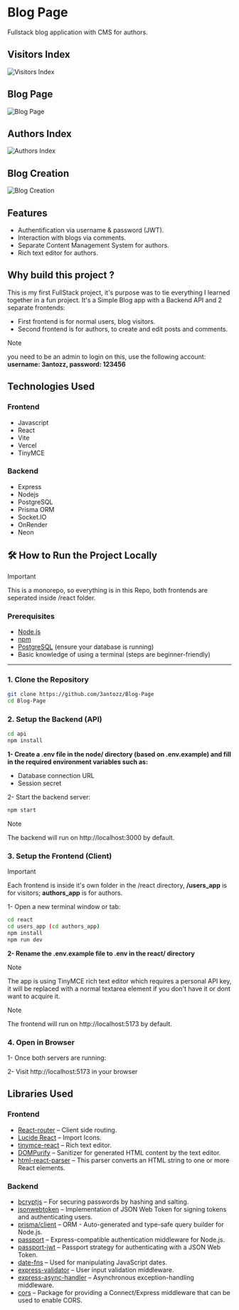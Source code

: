 # Blog Page

Fullstack blog application with CMS for authors.

## Visitors Index

![Visitors Index](./react/users_app/public/showcase/index.png)

## Blog Page

![Blog Page](./react/users_app/public/showcase/post.png)

## Authors Index

![Authors Index](./react/users_app/public/showcase/author-index.png)

## Blog Creation

![Blog Creation](./react/users_app/public/showcase/create-post.png)

## Features

- Authentification via username & password (JWT).
- Interaction with blogs via comments.
- Separate Content Management System for authors.
- Rich text editor for authors.

## Why build this project ?

This is my first FullStack project, it's purpose was to tie everything I learned together in a fun project.
It's a Simple Blog app with a Backend API and 2 separate frontends:
- First frontend is for normal users, blog visitors.
- Second frontend is for authors, to create and edit posts and comments.
> [!NOTE]
> you need to be an admin to login on this, use the following account: **username: 3antozz, password: 123456**


## Technologies Used

### Frontend

- Javascript
- React
- Vite
- Vercel
- TinyMCE

### Backend

- Express
- Nodejs
- PostgreSQL
- Prisma ORM
- Socket.IO
- OnRender
- Neon

## 🛠️ How to Run the Project Locally

> [!IMPORTANT]
> This is a monorepo, so everything is in this Repo, both frontends are seperated inside /react folder.

### Prerequisites

- [Node.js](https://nodejs.org/)
- [npm](https://www.npmjs.com/)
- [PostgreSQL](https://www.postgresql.org/) (ensure your database is running)
- Basic knowledge of using a terminal (steps are beginner-friendly)

---

### 1. Clone the Repository

```bash
git clone https://github.com/3antozz/Blog-Page
cd Blog-Page
```

### 2. Setup the Backend (API)

```bash
cd api
npm install
```

**1- Create a .env file in the node/ directory (based on .env.example) and fill in the required environment variables such as:** 

* Database connection URL
* Session secret

2- Start the backend server:

```bash
npm start
```
> [!NOTE]
> The backend will run on http://localhost:3000 by default.

### 3. Setup the Frontend (Client)

> [!IMPORTANT]
> Each frontend is inside it's own folder in the /react directory, **/users_app** is for visitors; **authors_app** is for authors.

1- Open a new terminal window or tab:
```bash
cd react
cd users_app (cd authors_app)
npm install
npm run dev
```
**2- Rename the .env.example file to .env in the react/ directory**

> [!NOTE]
> The app is using TinyMCE rich text editor which requires a personal API key, it will be replaced with a normal textarea element if you don't have it or dont want to acquire it.

> [!NOTE]
> The frontend will run on http://localhost:5173 by default.

### 4. Open in Browser

1- Once both servers are running:

2- Visit http://localhost:5173 in your browser

## Libraries Used

### Frontend

- [React-router](https://www.npmjs.com/package/react-router-dom) – Client side routing.
- [Lucide React](https://lucide.dev/guide/packages/lucide-react) – Import Icons.
- [tinymce-react](https://www.npmjs.com/package/@tinymce/tinymce-react) – Rich text editor.
- [DOMPurify](https://www.npmjs.com/package/dompurify) – Sanitizer for generated HTML content by the text editor.
- [html-react-parser](https://www.npmjs.com/package/html-react-parser) – This parser converts an HTML string to one or more React elements.

### Backend

- [bcryptjs](https://www.npmjs.com/package/bcryptjs) – For securing passwords by hashing and salting.
- [jsonwebtoken](https://www.npmjs.com/package/jsonwebtoken) – Implementation of JSON Web Token for signing tokens and authenticating users.
- [prisma/client](https://www.npmjs.com/package/@prisma/client) – ORM - Auto-generated and type-safe query builder for Node.js.
- [passport](https://www.npmjs.com/package/passport) – Express-compatible authentication middleware for Node.js.
- [passport-jwt](https://www.npmjs.com/package/@types/passport-jwt) –  Passport strategy for authenticating with a JSON Web Token.
- [date-fns](https://date-fns.org/docs/Getting-Started) – Used for manipulating JavaScript dates.
- [express-validator](https://www.npmjs.com/package/express-validator) – User input validation middleware.
- [express-async-handler](https://www.npmjs.com/package/express-async-handler) – Asynchronous exception-handling middleware.
- [cors](https://www.npmjs.com/package/cors) – Package for providing a Connect/Express middleware that can be used to enable CORS.
